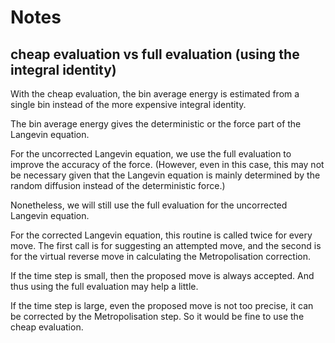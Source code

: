 # Notes

## cheap evaluation vs full evaluation (using the integral identity)

With the cheap evaluation, the bin average energy is estimated
from a single bin instead of the more expensive integral identity.

The bin average energy gives the deterministic or the force
part of the Langevin equation.

For the uncorrected Langevin equation,
we use the full evaluation to improve the accuracy of the force.
(However, even in this case, this may not be necessary given that
the Langevin equation is mainly determined by the random diffusion
instead of the deterministic force.)

Nonetheless, we will still use the full evaluation
for the uncorrected Langevin equation.

For the corrected Langevin equation, this routine is called twice
for every move. The first call is for suggesting an attempted move,
and the second is for the virtual reverse move in calculating
the Metropolisation correction.

If the time step is small, then the proposed move is always accepted.
And thus using the full evaluation may help a little.

If the time step is large, even the proposed move is not too precise,
it can be corrected by the Metropolisation step.
So it would be fine to use the cheap evaluation.
